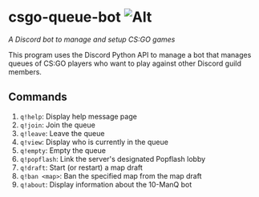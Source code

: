 # csgo-queue-bot ![Alt][1]
[1]: /wp-smaller.png "Title"
*A Discord bot to manage and setup CS:GO games*

This program uses the Discord Python API to manage a bot that manages queues of CS:GO players who want to play against other Discord guild members.

## Commands

1. `q!help`:      Display help message page
2. `q!join`:      Join the queue
3. `q!leave`:     Leave the queue
4. `q!view`:      Display who is currently in the queue
5. `q!empty`:     Empty the queue
6. `q!popflash`:  Link the server's designated Popflash lobby
7. `q!draft`:     Start (or restart) a map draft
8. `q!ban <map>`: Ban the specified map from the map draft
9. `q!about`:     Display information about the 10-ManQ bot
